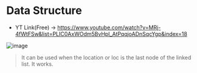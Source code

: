 # Data Structure

* YT Link(Free) -> https://www.youtube.com/watch?v=MRj-4fWtFSw&list=PLIC0AxWOdm5BvHpI_AtPqqjoADnSqcYgp&index=18

![image](https://user-images.githubusercontent.com/54589605/199019468-cd279322-17dc-4425-b4bc-665e970d393e.png)
> It can be used when the location or loc is the last node of the linked list. It works.
